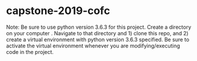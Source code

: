 # capstone-2019-cofc
Note: Be sure to use python version 3.6.3 for this project. Create a directory on your computer <dirname>. Navigate to that directory and 1) clone this repo, and 2) create a virtual environment with python version 3.6.3 specified. Be sure to activate the virtual environment whenever you are modifying/executing code in the project.
